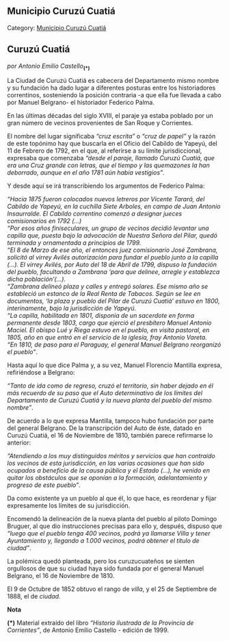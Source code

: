 ## Municipio Curuzú Cuatiá

Category: [Municipio Curuzú Cuatiá](http://descubrircorrientes.com.ar/2012/index.php/1757-geografia/9-geografia-politica/departamento-curuzu-cuatia/division-politica-de-curuzu-cuatia-municipios/municipio-curuzu-cuatia)

## Curuzú Cuatiá

_por Antonio Emilio Castello_<sub><strong><span>(*)</span></strong></sub>

La Ciudad de Curuzú Cuatiá es cabecera del Departamento mismo nombre y su fundación ha dado lugar a diferentes posturas entre los historiadores correntinos, sosteniendo la posición contraria -a que ella fue llevada a cabo por Manuel Belgrano- el historiador Federico Palma.

En las últimas décadas del siglo XVIII, el paraje ya estaba poblado por un gran número de vecinos provenientes de San Roque y Corrientes.

El nombre del lugar significaba _“cruz escrita”_ o _“cruz de papel”_ y la razón de este topónimo hay que buscarla en el Oficio del Cabildo de Yapeyú, del 11 de Febrero de 1792, en el que, al referirse a su límite jurisdiccional, expresaba que comenzaba _“desde el paraje, llamado Curuzú Cuatiá, que era una Cruz grande con letras, que el tiempo y las quemazones la han deborrado, aunque en el año 1781 aún había vestigios”_.

Y desde aquí se irá transcribiendo los argumentos de Federico Palma:

_“Hacia 1875 fueron colocados nuevos letreros por Vicente Tarará, del Cabildo de Yapeyú, en la cuchilla Siete Arboles, en campo de Juan Antonio Insaurralde. El Cabildo correntino comenzó a designar jueces comisionarios en 1792 (...)_  
_“Por esos años finiseculares, un grupo de vecinos decidió levantar una capilla que, puesta bajo la advocación de Nuestra Señora del Pilar, quedó terminada y ornamentada a principios de 1799._  
_“El 8 de Marzo de ese año, el entonces juez comisionario José Zambrana, solicitó al virrey Avilés autorización para fundar el pueblo junto a la capilla (...). El virrey Avilés, por Auto del 18 de Abril de 1799, dispuso la fundación del pueblo, facultando a Zambrana ‘para que delinee, arregle y establezca dicha población’(...)._  
_“Zambrana delineó plaza y calles y entregó solares. Ese mismo año se estableció un estanco de la Real Renta de Tabacos. Según se lee en documentos, ‘la plaza y pueblo del Pilar de Curuzú Cuatiá’ estuvo en 1800, interinamente, bajo la jurisdicción de Yapeyú._  
_“La capilla, habilitada en 1801, disponía de un sacerdote en forma permanente desde 1803, cargo que ejerció el presbítero Manuel Antonio Maciel. El obispo Lué y Riega estuvo en el pueblo, en visita pastoral, en 1805, año en que entró en el servicio de la iglesia, fray Antonio Vareta._  
_“En 1810, de paso para el Paraguay, el general Manuel Belgrano reorganizó el pueblo”_.

Hasta aquí lo que dice Palma y, a su vez, Manuel Florencio Mantilla expresa, refiriéndose a Belgrano:

_“Tanto de ida como de regreso, cruzó el territorio, sin haber dejado en él más recuerdo de su paso que el Auto determinativo de los límites del Departamento de Curuzú Cuatiá y la nueva planta del pueblo del mismo nombre”_.

De acuerdo a lo que expresa Mantilla, tampoco hubo fundación por parte del general Belgrano. De la transcripción del Auto de éste, datado en Curuzú Cuatiá, el 16 de Noviembre de 1810, también parece refirmarse lo anterior:

_“Atendiendo a los muy distinguidos méritos y servicios que han contraído los vecinos de esta jurisdicción, en las varias ocasiones que han sido ocupados a beneficio de la causa pública y el Estado (...), he venido en quitar los obstáculos que se oponían a la formación, adelantamiento y progreso de este pueblo”_.

Da como existente ya un pueblo al que él, lo que hace, es reordenar y fijar expresamente los límites de su jurisdicción.

Encomendó la delineación de la nueva planta del pueblo al piloto Domingo Bruguer, al que dio instrucciones precisas para ello y, después, dispuso que _“luego que el pueblo tenga 400 vecinos, podrá ya llamarse Villa y tener Ayuntamiento y, llegando a 1.000 vecinos, podrá obtener el título de ciudad”_.

La polémica quedó planteada, pero los curuzucuateños se sienten orgullosos de que su ciudad haya sido fundada por el general Manuel Belgrano, el 16 de Noviembre de 1810.

El 9 de Octubre de 1852 obtuvo el rango de _villa_, y el 25 de Septiembre de 1888, el de _ciudad_.

**Nota**

**(\*)** Material extraído del libro _“Historia ilustrada de la Provincia de Corrientes”_, de Antonio Emilio Castello - edición de 1999.